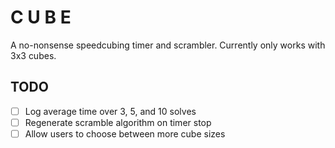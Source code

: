 # C U B E
A no-nonsense speedcubing timer and scrambler. Currently only works with 3x3 cubes. 

## TODO  
- [ ] Log average time over 3, 5, and 10 solves
- [ ] Regenerate scramble algorithm on timer stop
- [ ] Allow users to choose between more cube sizes
